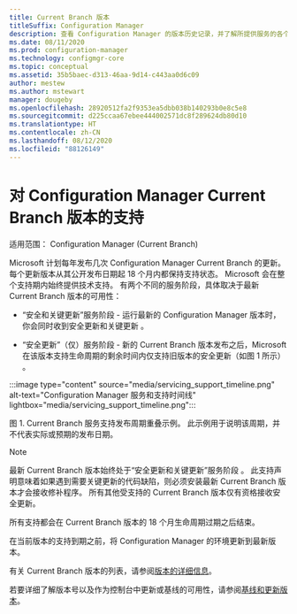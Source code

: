 ```yaml
---
title: Current Branch 版本
titleSuffix: Configuration Manager
description: 查看 Configuration Manager 的版本历史记录，并了解所提供服务的各个阶段。
ms.date: 08/11/2020
ms.prod: configuration-manager
ms.technology: configmgr-core
ms.topic: conceptual
ms.assetid: 35b5baec-d313-46aa-9d14-c443aa0d6c09
author: mestew
ms.author: mstewart
manager: dougeby
ms.openlocfilehash: 28920512fa2f9353ea5dbb038b140293b0e8c5e8
ms.sourcegitcommit: d225ccaa67ebee444002571dc8f289624db80d10
ms.translationtype: HT
ms.contentlocale: zh-CN
ms.lasthandoff: 08/12/2020
ms.locfileid: "88126149"
---
```

# <a name="support-for-configuration-manager-current-branch-versions"></a>对 Configuration Manager Current Branch 版本的支持

适用范围：  Configuration Manager (Current Branch)

Microsoft 计划每年发布几次 Configuration Manager Current Branch 的更新。 每个更新版本从其公开发布日期起 18 个月内都保持支持状态。 Microsoft 会在整个支持期内始终提供技术支持。 有两个不同的服务阶段，具体取决于最新 Current Branch 版本的可用性：

- “安全和关键更新”服务阶段 - 运行最新的 Configuration Manager 版本时，你会同时收到安全更新和关键更新  。  

- “安全更新”（仅）服务阶段 - 新的 Current Branch 版本发布之后，Microsoft 在该版本支持生命周期的剩余时间内仅支持旧版本的安全更新（如图 1 所示）  。  

:::image type="content" source="media/servicing_support_timeline.png" alt-text="Configuration Manager 服务和支持时间线" lightbox="media/servicing_support_timeline.png":::

图 1. Current Branch 服务支持发布周期重叠示例。 此示例用于说明该周期，并不代表实际或预期的发布日期。

> [!NOTE]
> 最新 Current Branch 版本始终处于“安全更新和关键更新”服务阶段  。 此支持声明意味着如果遇到需要关键更新的代码缺陷，则必须安装最新 Current Branch 版本才会接收修补程序。 所有其他受支持的 Current Branch 版本仅有资格接收安全更新。
>
> 所有支持都会在 Current Branch 版本的 18 个月生命周期过期之后结束。
>
> 在当前版本的支持到期之前，将 Configuration Manager 的环境更新到最新版本。

有关 Current Branch 版本的列表，请参阅[版本的详细信息](updates.md#version-details)。

若要详细了解版本号以及作为控制台中更新或基线的可用性，请参阅[基线和更新版本](updates.md#bkmk_Baselines)。
